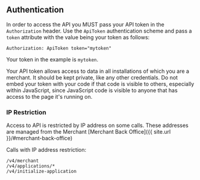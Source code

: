 ## Authentication

In order to access the API you MUST pass your API token in the `Authorization`
header. Use the `ApiToken` authentication scheme and pass a `token` attribute
with the value being your token as follows:

```
Authorization: ApiToken token="mytoken"
```

Your token in the example is `mytoken`.

Your API token allows access to data in all installations of which you are a
merchant. It should be kept private, like any other credentials. Do not embed
your token with your code if that code is visible to others, especially within
JavaScript, since JavaScript code is visible to anyone that has access to the
page it's running on.

### IP Restriction

Access to API is restricted by IP address on some calls. These addresses are
managed from the Merchant [Merchant Back Office]({{ site.url }}/#merchant-back-office)

Calls with IP address restriction:

```
/v4/merchant
/v4/applications/*
/v4/initialize-application
```
